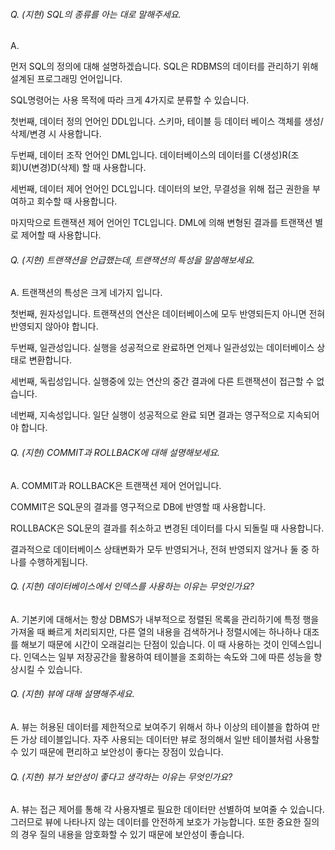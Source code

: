 ###### Q. (지현) SQL의 종류를 아는 대로 말해주세요.

A. 

먼저 SQL의 정의에 대해 설명하겠습니다. SQL은 RDBMS의 데이터를 관리하기 위해 설계된 프로그래밍 언어입니다.

SQL명령어는 사용 목적에 따라 크게 4가지로 분류할 수 있습니다.

첫번째, 데이터 정의 언어인 DDL입니다. 스키마, 테이블 등 데이터 베이스 객체를 생성/삭제/변경 시 사용합니다.

두번째, 데이터 조작 언어인 DML입니다. 데이터베이스의 데이터를 C(생성)R(조회)U(변경)D(삭제) 할 때 사용합니다.

세번째, 데이터 제어 언어인 DCL입니다. 데이터의 보안, 무결성을 위해 접근 권한을 부여하고 회수할 때 사용합니다.

마지막으로 트랜잭션 제어 언어인 TCL입니다. DML에 의해 변형된 결과를 트랜잭션 별로 제어할 때 사용합니다.



###### Q. (지현) 트랜잭션을 언급했는데, 트랜잭션의 특성을 말씀해보세요.

A. 트랜잭션의 특성은 크게 네가지 입니다.

첫번째, 원자성입니다. 트랜잭션의 연산은 데이터베이스에 모두 반영되든지 아니면 전혀 반영되지 않아야 합니다.

두번째, 일관성입니다. 실행을 성공적으로 완료하면 언제나 일관성있는 데이터베이스 상태로 변환합니다.

세번째, 독립성입니다. 실행중에 있는 연산의 중간 결과에 다른 트랜잭션이 접근할 수 없습니다.

네번째, 지속성입니다. 일단 실행이 성공적으로 완료 되면 결과는 영구적으로 지속되어야 합니다.



###### Q. (지현) COMMIT과 ROLLBACK에 대해 설명해보세요.

A. COMMIT과 ROLLBACK은 트랜잭션 제어 언어입니다.

COMMIT은 SQL문의 결과를 영구적으로 DB에 반영할 때 사용합니다.

ROLLBACK은 SQL문의 결과를 취소하고 변경된 데이터를 다시 되돌릴 때 사용합니다.

결과적으로 데이터베이스 상태변화가 모두 반영되거나, 전혀 반영되지 않거나 둘 중 하나를 수행하게됩니다.



###### Q. (지현) 데이터베이스에서 인덱스를 사용하는 이유는 무엇인가요?

A. 기본키에 대해서는 항상 DBMS가 내부적으로 정렬된 목록을 관리하기에 특정 행을 가져올 때 빠르게 처리되지만, 다른 열의 내용을 검색하거나 정렬시에는 하나하나 대조를 해보기 때문에 시간이 오래걸리는 단점이 있습니다. 이 때 사용하는 것이 인덱스입니다. 인덱스는  일부 저장공간을 활용하여 테이블을 조회하는 속도와 그에 따른 성능을 향상시킬 수 있습니다.



###### Q. (지현) 뷰에 대해 설명해주세요.

A. 뷰는 허용된 데이터를 제한적으로 보여주기 위해서 하나 이상의 테이블을 합하여 만든 가상 테이블입니다. 자주 사용되는 데이터만 뷰로 정의해서 일반 테이블처럼 사용할 수 있기 때문에 편리하고 보안성이 좋다는 장점이 있습니다.



###### Q. (지현) 뷰가 보안성이 좋다고 생각하는 이유는 무엇인가요?

A. 뷰는 접근 제어를 통해 각 사용자별로 필요한 데이터만 선별하여 보여줄 수 있습니다. 그러므로 뷰에 나타나지 않는 데이터를 안전하게 보호가 가능합니다. 또한 중요한 질의의 경우 질의 내용을 암호화할 수 있기 때문에 보안성이 좋습니다.

